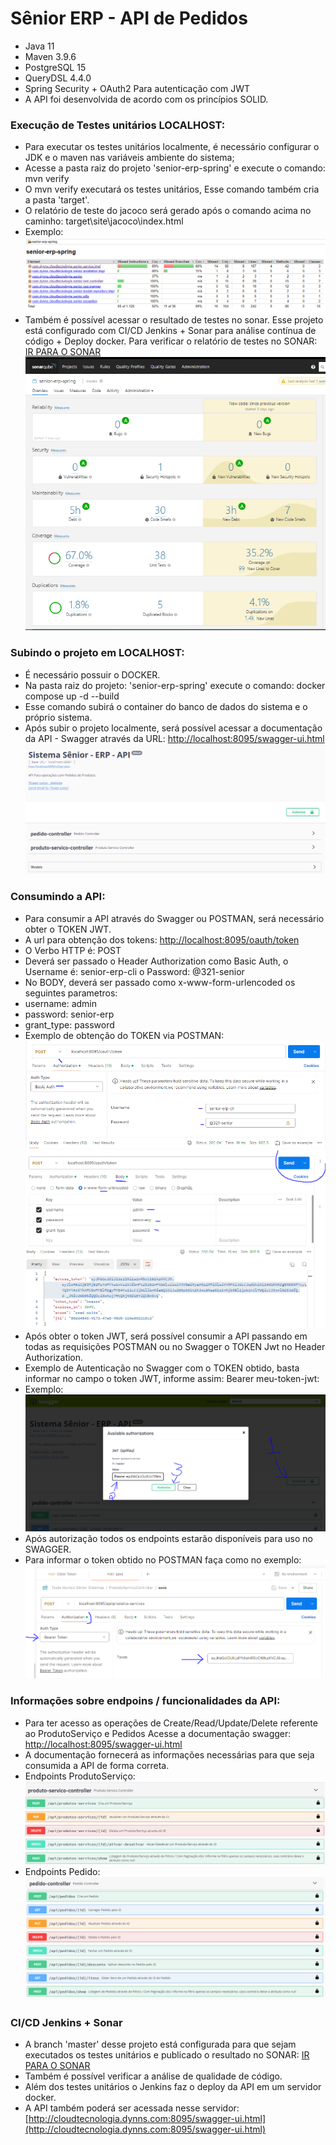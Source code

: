 # Sênior ERP - API de Pedidos

* Java 11
* Maven 3.9.6
* PostgreSQL 15
* QueryDSL 4.4.0
* Spring Security + OAuth2 Para autenticação com JWT
* A API foi desenvolvida de acordo com os princípios SOLID.

### Execução de Testes unitários LOCALHOST:

* Para executar os testes unitários localmente, é necessário configurar o JDK e o maven nas
  variáveis ambiente do sistema;
* Acesse a pasta raiz do projeto 'senior-erp-spring' e execute o comando:  mvn verify
* O mvn verify executará os testes unitários, Esse comando também cria a pasta 'target'.
* O relatório de teste do jacoco será gerado após o comando acima no
  caminho: target\site\jacoco\index.html
* Exemplo:
  ![Alt text](assets/jacoco-testes.PNG)
* Também é possível acessar o resultado de testes no sonar. Esse projeto está configurado
  com CI/CD Jenkins + Sonar para análise contínua de código + Deploy docker.
  Para verificar o relatório de testes no
  SONAR:  [IR PARA O SONAR](http://cloudtecnologia.dynns.com:9000/dashboard?id=senior-erp-spring)
  ![Alt text](assets/SONAR.PNG)

### Subindo o projeto em LOCALHOST:

* É necessário possuir o DOCKER.
* Na pasta raiz do projeto: 'senior-erp-spring' execute o comando: docker compose up -d --build
* Esse comando subirá o container do banco de dados do sistema e o próprio sistema.
* Após subir o projeto localmente, será possível acessar a documentação da API - Swagger através
  da URL: [http://localhost:8095/swagger-ui.html](http://localhost:8095/swagger-ui.html)
  ![Alt text](assets/swagger.PNG)

### Consumindo a API:

* Para consumir a API através do Swagger ou POSTMAN, será necessário obter o TOKEN JWT.
* A url para obtenção dos tokens: [http://localhost:8095/oauth/token](http://localhost:8095/oauth/token)
* O Verbo HTTP é: POST
* Deverá ser passado o Header Authorization como Basic Auth, o Username é: senior-erp-cli
  o Password: @321-senior
* No BODY, deverá ser passado como x-www-form-urlencoded os seguintes parametros:
* username: admin
* password: senior-erp
* grant_type: password
* Exemplo de obtenção do TOKEN via POSTMAN:
  ![Alt text](assets/token-1.PNG)
  ![Alt text](assets/token-2.PNG)
* Após obter o token JWT, será possível consumir a API passando em todas as requisições POSTMAN
  ou no Swagger o TOKEN Jwt no Header Authorization.
* Exemplo de Autenticação no Swagger com o TOKEN obtido, basta informar no campo
  o token JWT, informe assim:  Bearer meu-token-jwt:
* Exemplo:
  ![Alt text](assets/auth-swagger.PNG)
* Após autorização todos os endpoints estarão disponíveis para uso no SWAGGER.
* Para informar o token obtido no POSTMAN faça como no exemplo:
  ![Alt text](assets/auth-postman.PNG)

### Informações sobre endpoins / funcionalidades da API:

* Para ter acesso as operações de Create/Read/Update/Delete referente ao ProdutoServiço e Pedidos
  Acesse a documentação swagger: [http://localhost:8095/swagger-ui.html](http://localhost:8095/swagger-ui.html)
* A documentação fornecerá as informações necessárias para que seja consumida a API de forma correta.
* Endpoints ProdutoServiço:
  ![Alt text](assets/endpoint-prodserv.PNG)
* Endpoints Pedido:
  ![Alt text](assets/endpoint-pedido.PNG)

### CI/CD Jenkins + Sonar

* A branch 'master' desse projeto está configurada para que sejam executados os testes unitários
  e publicado o resultado no
  SONAR: [IR PARA O SONAR](http://cloudtecnologia.dynns.com:9000/dashboard?id=senior-erp-spring)
* Também é possível verificar a análise de qualidade de código.
* Além dos testes unitários o Jenkins faz o deploy da API em um servidor docker.
* A API também poderá ser acessada nesse
  servidor:  [http://cloudtecnologia.dynns.com:8095/swagger-ui.html](http://cloudtecnologia.dynns.com:8095/swagger-ui.html)